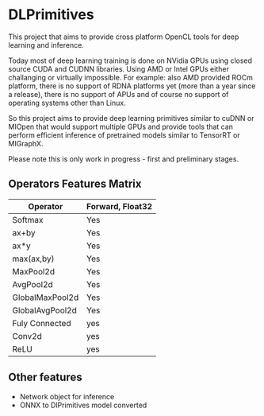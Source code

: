 # DLPrimitives

This project that aims to provide cross platform OpenCL tools for deep learning and inference.

Today most of deep learning training is done on NVidia GPUs using closed source CUDA and CUDNN libraries.
Using AMD or Intel GPUs either challanging or virtually impossible.
For example: also AMD provided ROCm platform, there is no support of RDNA platforms yet (more than a year since a release),
there is no support of APUs and of course no support 
of operating systems other than Linux.

So this project aims to provide deep learning primitives similar to cuDNN or MIOpen that would support
multiple GPUs and provide tools that can perform efficient inference of pretrained models similar to TensorRT or MIGraphX.

Please note this is only work in progress - first and preliminary stages.

## Operators Features Matrix

|Operator|Forward, Float32|
|--------|----------------|
|Softmax | Yes            |
|ax+by   | Yes            |
|ax*y     | Yes            |
|max(ax,by)    | Yes  |
|MaxPool2d    |Yes|
|AvgPool2d    |Yes|
|GlobalMaxPool2d    |Yes|
|GlobalAvgPool2d    |Yes|
|Fuly Connected|yes|
|Conv2d|yes|
|ReLU|yes|

## Other features

- Network object for inference
- ONNX to DlPrimitives model converted
